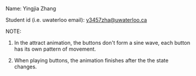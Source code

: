 Name: Yingjia Zhang

Student id (i.e. uwaterloo email): y3457zha@uwaterloo.ca

NOTE: 

1. In the attract animation, the buttons don't form a sine wave, each button has its own pattern of movement.

2. When playing buttons, the animation finishes after the the state changes.